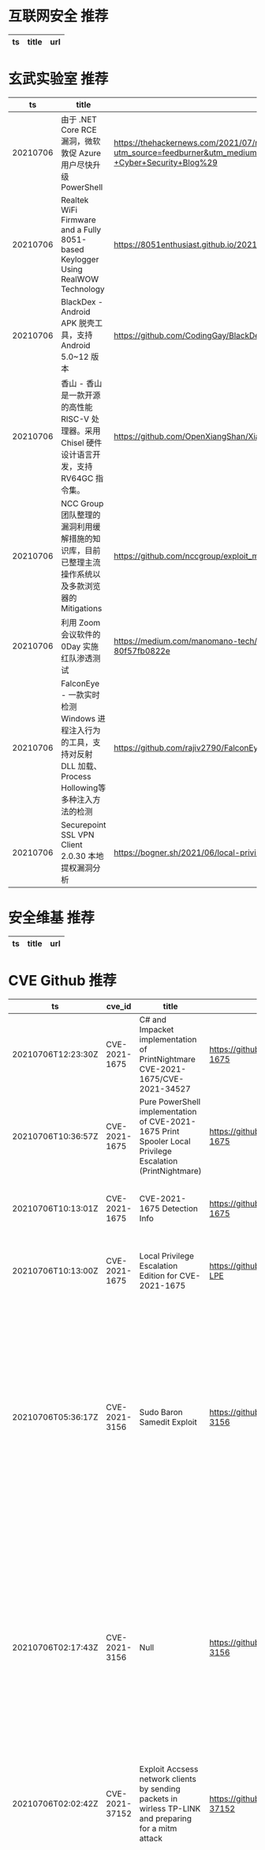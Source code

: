 # 互联网安全 推荐
| ts | title | url| 
| --- | --- | ---| 


# 玄武实验室 推荐
| ts | title | url| 
| --- | --- | ---| 
| 20210706 | 由于 .NET Core RCE 漏洞，微软敦促 Azure 用户尽快升级 PowerShell | https://thehackernews.com/2021/07/microsoft-urges-azure-users-to-update.html?utm_source=feedburner&utm_medium=feed&utm_campaign=Feed%3A+TheHackersNews+%28The+Hackers+News+-+Cyber+Security+Blog%29| 
| 20210706 | Realtek WiFi Firmware and a Fully 8051-based Keylogger Using RealWOW Technology | https://8051enthusiast.github.io/2021/07/05/002-wifi_fun.html| 
| 20210706 | BlackDex - Android APK 脱壳工具，支持 Android 5.0~12 版本 | https://github.com/CodingGay/BlackDex| 
| 20210706 | 香山 - 香山是一款开源的高性能 RISC-V 处理器。采用 Chisel 硬件设计语言开发，支持 RV64GC 指令集。 | https://github.com/OpenXiangShan/XiangShan/blob/master/readme.zh-cn.md| 
| 20210706 | NCC Group 团队整理的漏洞利用缓解措施的知识库，目前已整理主流操作系统以及多款浏览器的 Mitigations | https://github.com/nccgroup/exploit_mitigations| 
| 20210706 | 利用 Zoom 会议软件的 0Day 实施红队渗透测试 | https://medium.com/manomano-tech/a-red-team-operation-leveraging-a-zero-day-vulnerability-in-zoom-80f57fb0822e| 
| 20210706 | FalconEye - 一款实时检测 Windows 进程注入行为的工具，支持对反射 DLL 加载、Process Hollowing等多种注入方法的检测 | https://github.com/rajiv2790/FalconEye| 
| 20210706 | Securepoint SSL VPN Client 2.0.30 本地提权漏洞分析 | https://bogner.sh/2021/06/local-privilege-escalation-in-securepoint-ssl-vpn-client-2-0-30/| 


# 安全维基 推荐
| ts | title | url| 
| --- | --- | ---| 


# CVE Github 推荐
| ts | cve_id | title | url | cve_detail| 
| --- | --- | --- | --- | ---| 
| 20210706T12:23:30Z | CVE-2021-1675 | C# and Impacket implementation of PrintNightmare CVE-2021-1675/CVE-2021-34527 | https://github.com/cube0x0/CVE-2021-1675 | Windows Print Spooler Elevation of Privilege Vulnerability| 
| 20210706T10:36:57Z | CVE-2021-1675 | Pure PowerShell implementation of CVE-2021-1675 Print Spooler Local Privilege Escalation (PrintNightmare) | https://github.com/calebstewart/CVE-2021-1675 | Windows Print Spooler Elevation of Privilege Vulnerability| 
| 20210706T10:13:01Z | CVE-2021-1675 | CVE-2021-1675 Detection Info | https://github.com/LaresLLC/CVE-2021-1675 | Windows Print Spooler Elevation of Privilege Vulnerability| 
| 20210706T10:13:00Z | CVE-2021-1675 | Local Privilege Escalation Edition for CVE-2021-1675 | https://github.com/hlldz/CVE-2021-1675-LPE | Windows Print Spooler Elevation of Privilege Vulnerability| 
| 20210706T05:36:17Z | CVE-2021-3156 | Sudo Baron Samedit Exploit | https://github.com/worawit/CVE-2021-3156 | Sudo before 1.9.5p2 contains an off-by-one error that can result in a heap-based buffer overflow, which allows privilege escalation to root via %sudoedit -s% and a command-line argument that ends with a single backslash character.| 
| 20210706T02:17:43Z | CVE-2021-3156 | Null | https://github.com/dock0d1/CVE-2021-3156 | Sudo before 1.9.5p2 contains an off-by-one error that can result in a heap-based buffer overflow, which allows privilege escalation to root via %sudoedit -s% and a command-line argument that ends with a single backslash character.| 
| 20210706T02:02:42Z | CVE-2021-37152 | Exploit Accsess network clients by sending packets in wirless TP-LINK and preparing for a mitm attack | https://github.com/lhashashinl/CVE-2021-37152 | 未查询到CVE信息| 
| 20210706T01:06:58Z | CVE-2020-7378 | Exploits Password Reset Vulnerability in OpenCRX, CVE-2020-7378. Also maintains Stealth by deleting all the password reset mails created by the script | https://github.com/ruthvikvegunta/openCRX-CVE-2020-7378 | CRIXP OpenCRX version 4.30 and 5.0-20200717 and prior suffers from an unverified password change vulnerability. An attacker who is able to connect to the affected OpenCRX instance can change the password of any user, including admin-Standard, to any chosen value. This issue was resolved in version 5.0-20200904, released September 4, 2020.| 


# klee on Github 推荐
| ts | title | url | stars | forks| 
| --- | --- | --- | --- | ---| 
| 20210706T12:02:35Z | Git Blog | https://github.com/klee30810/klee30810.github.io | 0 | 0| 
| 20210706T09:29:12Z | Null | https://github.com/Chiyukichan/klee_file | 0 | 0| 
| 20210706T08:29:32Z | An open-source Chinese font derived from Fontworks% Klee One. 一款基于 FONTWORKS 的 Klee One 的开源中文字体。 | https://github.com/lxgw/LxgwWenKai | 692 | 16| 


# s2e on Github 推荐
| ts | title | url | stars | forks| 
| --- | --- | --- | --- | ---| 


# exploit on Github 推荐
| ts | title | url | stars | forks| 
| --- | --- | --- | --- | ---| 
| 20210706T12:27:22Z | BioCCP.jl exploits the Coupon Collector Problem for sample size determination in combinatorial biotechnology. | https://github.com/kirstvh/BioCCP.jl | 2 | 0| 
| 20210706T12:17:17Z | GUI Exploit Tool For RedTeam | https://github.com/MrMeizhi/DriedMango | 29 | 6| 
| 20210706T12:02:56Z | Open-Source Vulnerability Intelligence Center - Unified source of vulnerability, exploit and threat Intelligence feeds | https://github.com/Patrowl/PatrowlHearsData | 26 | 12| 
| 20210706T11:46:40Z | Simple script to automate the exploit POC for Fog Project 1.5.9 | https://github.com/anjojake/fog_project_1.5.9_exploit | 0 | 0| 
| 20210706T11:45:55Z | Allows you to get a console in Roblox using an exploit. (Such as KRNL) | https://github.com/H3ctor-Official/H3ctor-X | 0 | 0| 
| 20210706T10:43:53Z | Forestry Thematic Exploitation Platform | https://github.com/cgi-eoss/ftep | 5 | 0| 
| 20210706T10:41:21Z | Null | https://github.com/AnaCosteira/PostExploitTools | 0 | 0| 
| 20210706T10:41:11Z | Null | https://github.com/kk98kk0/exploit | 1 | 0| 
| 20210706T10:38:39Z | Null | https://github.com/PearlyNautilus/weblogic_exploit | 0 | 0| 
| 20210706T10:33:14Z | SUID & GUID Exploit Seeker | https://github.com/v0lck3r/Seeker | 0 | 0| 


# backdoor on Github 推荐
| ts | title | url | stars | forks| 
| --- | --- | --- | --- | ---| 
| 20210706T11:46:20Z | A script to create a WordPress user with an Administrator role through browser executions. | https://github.com/alvindcaesar/wp-backdoor-entry | 0 | 0| 
| 20210706T09:52:17Z | TrojanZoo provides a universal pytorch platform to conduct security researches (especially backdoor attacks/defenses) of image classification in deep learning. | https://github.com/ain-soph/trojanzoo | 82 | 14| 
| 20210706T08:45:12Z | Null | https://github.com/60late/mobile-backdoor | 0 | 0| 
| 20210706T08:40:40Z | A proof of concept script for the RCE found in PHP version 8.1.0-dev, by invoking %User-Agentt: zerodiumsystem% backdoor placed in the PHP source code. | https://github.com/AN0NIT/PHP-8.1.0-dev-RCE | 0 | 0| 
| 20210706T03:25:59Z | vmware-backdoor | https://github.com/rtyuiow/vmware-backdoor | 0 | 0| 
| 20210706T00:29:41Z | Null | https://github.com/xpf/Backdoor-Learning-arXiv | 1 | 0| 


# symbolic execution on Github 推荐
| ts | title | url | stars | forks| 
| --- | --- | --- | --- | ---| 
| 20210706T11:24:59Z | SymCC: efficient compiler-based symbolic execution | https://github.com/eurecom-s3/symcc | 426 | 66| 
| 20210706T10:57:03Z | KLEE Symbolic Execution Engine | https://github.com/klee/klee | 1727 | 496| 
| 20210706T09:55:34Z | Aggressive compile-time optimizations for JavaScript via dynamic symbolic VM execution. | https://github.com/undefinedbuddy/optimizr | 26 | 0| 
| 20210706T07:49:40Z | The symbolic execution engine powering the K Framework | https://github.com/kframework/kore | 146 | 33| 
| 20210706T03:16:15Z | Symbolic execution tool | https://github.com/trailofbits/manticore | 2378 | 349| 
| 20210706T03:01:26Z | Symbolic execution tool for Sail ISA specifications | https://github.com/rems-project/isla | 14 | 3| 


# big4 on Github 推荐
| ts | title | url | stars | forks| 
| --- | --- | --- | --- | ---| 


# fuzz on Github 推荐
| ts | title | url | stars | forks| 
| --- | --- | --- | --- | ---| 
| 20210706T12:30:04Z | A patched QEMU that exposes an interface for LibAFL-based fuzzers | https://github.com/AFLplusplus/qemu-libafl-bridge | 16 | 2| 
| 20210706T12:27:08Z | White-box fuzzer for Java bytecode | https://github.com/vorpal-research/kex | 6 | 8| 
| 20210706T12:18:33Z | tired of typing afl-fuzz? try bun! | https://github.com/ocurrent/bun | 44 | 8| 
| 20210706T12:15:58Z | Personal website of Laurence Hughes | https://github.com/fuzzylogicxx/fuzzylogic | 3 | 1| 
| 20210706T12:02:08Z | Null | https://github.com/zyrouge/fuzzle | 0 | 1| 
| 20210706T11:58:37Z | Null | https://github.com/lacygoill/vim-fuzzy | 0 | 1| 
| 20210706T11:32:10Z | Null | https://github.com/VeriBlock/fuzz-corpus | 1 | 1| 
| 20210706T11:26:52Z | syzkaller is an unsupervised coverage-guided kernel fuzzer | https://github.com/google/syzkaller | 3583 | 837| 
| 20210706T11:22:51Z | Null | https://github.com/fuzzydragon/fuzzydragon | 0 | 0| 
| 20210706T10:59:08Z | funky fun fuzzer | https://github.com/roddux/fffz | 0 | 0| 



# 日更新程序
